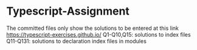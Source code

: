 # Typescript-Assignment
The committed files only show the solutions to be entered at this link https://typescript-exercises.github.io/
Q1-Q10,Q15: solutions to index files
Q11-Q131: solutions to declaration index files in modules
